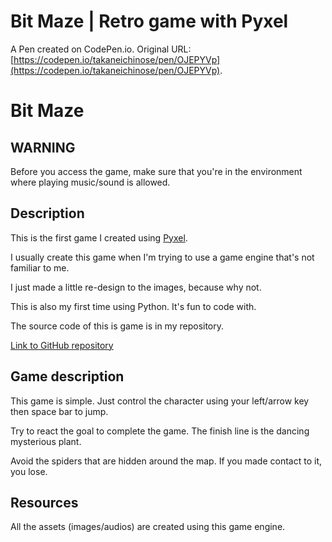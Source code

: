 # Bit Maze | Retro game with Pyxel

A Pen created on CodePen.io. Original URL: [https://codepen.io/takaneichinose/pen/OJEPYVp](https://codepen.io/takaneichinose/pen/OJEPYVp).

# Bit Maze

## WARNING

Before you access the game, make sure that you're in the environment where playing music/sound is allowed.

## Description

This is the first game I created using [Pyxel](https://github.com/kitao/pyxel).

I usually create this game when I'm trying to use a game engine that's not familiar to me.

I just made a little re-design to the images, because why not.

This is also my first time using Python. It's fun to code with.

The source code of this is game is in my repository.

[Link to GitHub repository](https://github.com/takaneichinose/pyxel_bit_maze)

## Game description

This game is simple. Just control the character using your left/arrow key then space bar to jump.

Try to react the goal to complete the game. The finish line is the dancing mysterious plant.

Avoid the spiders that are hidden around the map. If you made contact to it, you lose.

## Resources

All the assets (images/audios) are created using this game engine.
